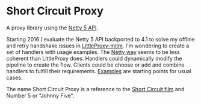 # Short Circuit Proxy
A proxy library using the [Netty 5 API](http://netty.io/4.1/xref/). 

Starting 2016 I evaluate the Netty 5 API backported to 4.1 to solve my offline and retry handshake issues in [LittleProxy-mitm](https://github.com/ganskef/LittleProxy-mitm). I'm wondering to create a set of handlers with usage examples. The [Netty way](http://netty.io/4.1/api/io/netty/channel/ChannelPipeline.html) seems to be less coherent than LittleProxy does. Handlers could dynamically modify the pipeline to create the flow. Clients could be choose or add and combine handlers to fulfill their requirements. [Examples](https://github.com/ganskef/shortcircuit-proxy/tree/master/src/main/java/de/ganskef/shortcircuit/proxy/examples) are starting points for usual cases.

The name Short Circuit Proxy is a reference to the [Short Circuit film](https://en.wikipedia.org/wiki/Short_Circuit_%281986_film%29) and Number 5 or "Johnny Five".
